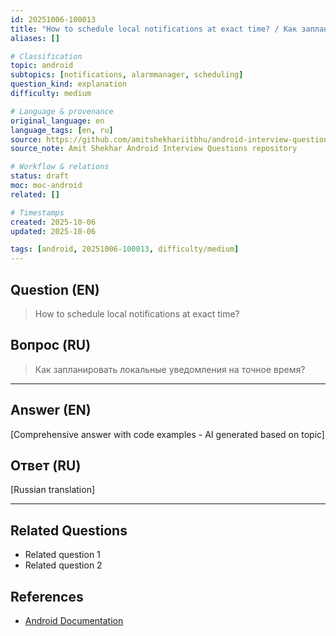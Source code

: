 ```yaml
---
id: 20251006-100013
title: "How to schedule local notifications at exact time? / Как запланировать локальные уведомления на точное время?"
aliases: []

# Classification
topic: android
subtopics: [notifications, alarmmanager, scheduling]
question_kind: explanation
difficulty: medium

# Language & provenance
original_language: en
language_tags: [en, ru]
source: https://github.com/amitshekhariitbhu/android-interview-questions
source_note: Amit Shekhar Android Interview Questions repository

# Workflow & relations
status: draft
moc: moc-android
related: []

# Timestamps
created: 2025-10-06
updated: 2025-10-06

tags: [android, 20251006-100013, difficulty/medium]
---
```

## Question (EN)
> How to schedule local notifications at exact time?
## Вопрос (RU)
> Как запланировать локальные уведомления на точное время?

---

## Answer (EN)

[Comprehensive answer with code examples - AI generated based on topic]

## Ответ (RU)

[Russian translation]

---

## Related Questions
- Related question 1
- Related question 2

## References
- [Android Documentation](https://developer.android.com)
